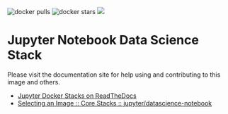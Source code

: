 ![docker pulls](https://img.shields.io/docker/pulls/jupyter/datascience-notebook.svg) ![docker stars](https://img.shields.io/docker/stars/jupyter/datascience-notebook.svg) [![](https://images.microbadger.com/badges/image/jupyter/datascience-notebook.svg)](https://microbadger.com/images/jupyter/datascience-notebook "jupyter/datascience-notebook image metadata")

# Jupyter Notebook Data Science Stack

Please visit the documentation site for help using and contributing to this image and others.

* [Jupyter Docker Stacks on ReadTheDocs](http://jupyter-docker-stacks.readthedocs.io/en/latest/index.html)
* [Selecting an Image :: Core Stacks :: jupyter/datascience-notebook](http://jupyter-docker-stacks.readthedocs.io/en/latest/using/selecting.html#jupyter-datascience-notebook)
